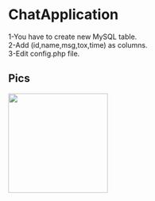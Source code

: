 # ChatApplication
1-You have to create new MySQL table.<br>
2-Add (id,name,msg,tox,time) as columns.<br>
3-Edit config.php file.

## Pics

<img src="https://i.imgur.com/Tpajf89_d.jpg?maxwidth=640&shape=thumb&fidelity=medium" width="200" />
